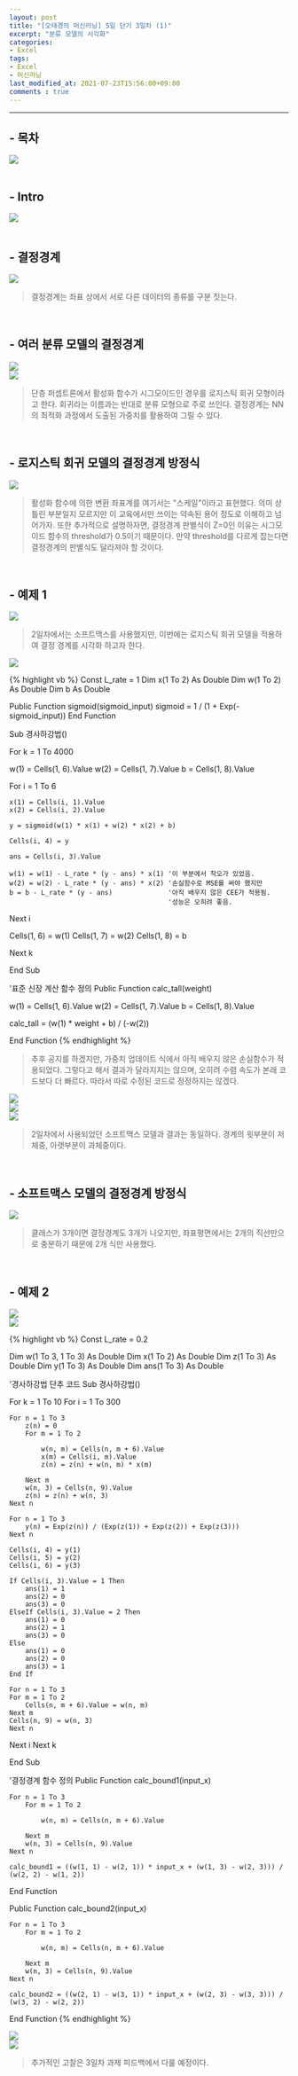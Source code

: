 ```yaml
---
layout: post
title: "[오태경의 머신러닝] 5일 단기 3일차 (1)"
excerpt: "분류 모델의 시각화"
categories:
- Excel
tags:
- Excel
- 머신러닝
last_modified_at: 2021-07-23T15:56:00+09:00
comments : true
---
```

<hr>

<h2>- 목차</h2>
<div style="align-items: center;">
    <img src="/assets/post-image/Excel-5일-단기-3/슬라이드3.PNG">
</div>
<br>

<h2>- Intro</h2>
<div style="align-items: center;">
    <img src="/assets/post-image/Excel-5일-단기-3/슬라이드4.PNG">
</div>

<br>
<h2>- 결정경계</h2>
<div style="align-items: center;">
    <img src="/assets/post-image/Excel-5일-단기-3/슬라이드5.PNG">
</div>

> 결정경계는 좌표 상에서 서로 다른 데이터의 종류를 구분 짓는다.

<br>
<h2>- 여러 분류 모델의 결정경계</h2>
<div style="align-items: center;">
    <img src="/assets/post-image/Excel-5일-단기-3/슬라이드6.PNG">
</div>
<div style="align-items: center;">
    <img src="/assets/post-image/Excel-5일-단기-3/슬라이드7.PNG">
</div>

> 단층 퍼셉트론에서 활성화 함수가 시그모이드인 경우를 로지스틱 회귀 모형이라고 한다. 회귀라는 이름과는 반대로 분류 모형으로 주로 쓰인다. 결정경계는 NN의 최적화 과정에서 도출된 가중치를 활용하여 그릴 수 있다.

<br>
<h2>- 로지스틱 회귀 모델의 결정경계 방정식</h2>
<div style="align-items: center;">
    <img src="/assets/post-image/Excel-5일-단기-3/슬라이드8.PNG">
</div>

> 활성화 함수에 의한 변환 좌표계를 여기서는 "스케일"이라고 표현했다. 의미 상 틀린 부분일지 모르지만 이 교육에서만 쓰이는 약속된 용어 정도로 이해하고 넘어가자. 또한 추가적으로 설명하자면, 결정경계 판별식이 Z=0인 이유는 시그모이드 함수의 threshold가 0.5이기 때문이다. 만약 threshold를 다르게 잡는다면 결정경계의 판별식도 달라져야 할 것이다.

<br>
<h2>- 예제 1</h2>
<div style="align-items: center;">
    <img src="/assets/post-image/Excel-5일-단기-3/슬라이드9.PNG">
</div>

> 2일차에서는 소프트맥스를 사용했지만, 이번에는 로지스틱 회귀 모델을 적용하여 결정 경계를 시각화 하고자 한다.

<div style="align-items: center;">
    <img src="/assets/post-image/Excel-5일-단기-3/슬라이드10.PNG">
</div>

{% highlight vb %}
Const L_rate = 1
Dim x(1 To 2) As Double
Dim w(1 To 2) As Double
Dim b As Double

Public Function sigmoid(sigmoid_input)
    sigmoid = 1 / (1 + Exp(-sigmoid_input))
End Function

Sub 경사하강법()

For k = 1 To 4000

w(1) = Cells(1, 6).Value
w(2) = Cells(1, 7).Value
b = Cells(1, 8).Value

For i = 1 To 6

    x(1) = Cells(i, 1).Value
    x(2) = Cells(i, 2).Value

    y = sigmoid(w(1) * x(1) + w(2) * x(2) + b)

    Cells(i, 4) = y

    ans = Cells(i, 3).Value

    w(1) = w(1) - L_rate * (y - ans) * x(1) '이 부분에서 착오가 있었음.
    w(2) = w(2) - L_rate * (y - ans) * x(2) '손실함수로 MSE를 써야 했지만
    b = b - L_rate * (y - ans)              '아직 배우지 않은 CEE가 적용됨.
                                            '성능은 오히려 좋음.
Next i

Cells(1, 6) = w(1)
Cells(1, 7) = w(2)
Cells(1, 8) = b

Next k

End Sub

'표준 신장 계산 함수 정의
Public Function calc_tall(weight)

w(1) = Cells(1, 6).Value
w(2) = Cells(1, 7).Value
b = Cells(1, 8).Value

calc_tall = (w(1) * weight + b) / (-w(2))

End Function
{% endhighlight %}

> 추후 공지를 하겠지만, 가중치 업데이트 식에서 아직 배우지 않은 손실함수가 적용되었다. 그렇다고 해서 결과가 달라지지는 않으며, 오히려 수렴 속도가 본래 코드보다 더 빠르다. 따라서 따로 수정된 코드로 정정하지는 않겠다.

<div style="align-items: center;">
    <img src="/assets/post-image/Excel-5일-단기-3/슬라이드11.PNG">
</div>
<div style="align-items: center;">
    <img src="/assets/post-image/Excel-5일-단기-3/슬라이드12.PNG">
</div>
<div style="align-items: center;">
    <img src="/assets/post-image/Excel-5일-단기-3/슬라이드13.PNG">
</div>

> 2일차에서 사용되었던 소프트맥스 모델과 결과는 동일하다. 경계의 윗부분이 저체중, 아랫부분이 과체중이다.

<br>
<h2>- 소프트맥스 모델의 결정경계 방정식</h2>
<div style="align-items: center;">
    <img src="/assets/post-image/Excel-5일-단기-3/슬라이드14.PNG">
</div>

> 클래스가 3개이면 결정경계도 3개가 나오지만, 좌표평면에서는 2개의 직선만으로 충분하기 때문에 2개 식만 사용했다.

<br>
<h2>- 예제 2</h2>
<div style="align-items: center;">
    <img src="/assets/post-image/Excel-5일-단기-3/슬라이드15.PNG">
</div>
<div style="align-items: center;">
    <img src="/assets/post-image/Excel-5일-단기-3/슬라이드16.PNG">
</div>

{% highlight vb %}
Const L_rate = 0.2

Dim w(1 To 3, 1 To 3) As Double
Dim x(1 To 2) As Double
Dim z(1 To 3) As Double
Dim y(1 To 3) As Double
Dim ans(1 To 3) As Double

'경사하강법 단추 코드
Sub 경사하강법()

For k = 1 To 10
For i = 1 To 300

    For n = 1 To 3
        z(n) = 0
        For m = 1 To 2

            w(n, m) = Cells(n, m + 6).Value
            x(m) = Cells(i, m).Value
            z(n) = z(n) + w(n, m) * x(m)

        Next m
        w(n, 3) = Cells(n, 9).Value
        z(n) = z(n) + w(n, 3)
    Next n

    For n = 1 To 3
        y(n) = Exp(z(n)) / (Exp(z(1)) + Exp(z(2)) + Exp(z(3)))
    Next n

    Cells(i, 4) = y(1)
    Cells(i, 5) = y(2)
    Cells(i, 6) = y(3)

    If Cells(i, 3).Value = 1 Then
        ans(1) = 1
        ans(2) = 0
        ans(3) = 0
    ElseIf Cells(i, 3).Value = 2 Then
        ans(1) = 0
        ans(2) = 1
        ans(3) = 0
    Else
        ans(1) = 0
        ans(2) = 0
        ans(3) = 1
    End If

    For n = 1 To 3
    For m = 1 To 2
        Cells(n, m + 6).Value = w(n, m)
    Next m
    Cells(n, 9) = w(n, 3)
    Next n

Next i
Next k

End Sub

'결정경계 함수 정의
Public Function calc_bound1(input_x)

    For n = 1 To 3
        For m = 1 To 2

            w(n, m) = Cells(n, m + 6).Value

        Next m
        w(n, 3) = Cells(n, 9).Value
    Next n

    calc_bound1 = ((w(1, 1) - w(2, 1)) * input_x + (w(1, 3) - w(2, 3))) / (w(2, 2) - w(1, 2))

End Function

Public Function calc_bound2(input_x)

    For n = 1 To 3
        For m = 1 To 2

            w(n, m) = Cells(n, m + 6).Value

        Next m
        w(n, 3) = Cells(n, 9).Value
    Next n

    calc_bound2 = ((w(2, 1) - w(3, 1)) * input_x + (w(2, 3) - w(3, 3))) / (w(3, 2) - w(2, 2))

End Function
{% endhighlight %}

<div style="align-items: center;">
    <img src="/assets/post-image/Excel-5일-단기-3/슬라이드17.PNG">
</div>
<div style="align-items: center;">
    <img src="/assets/post-image/Excel-5일-단기-3/슬라이드18.PNG">
</div>

> 추가적인 고찰은 3일차 과제 피드백에서 다룰 예정이다.

<br>